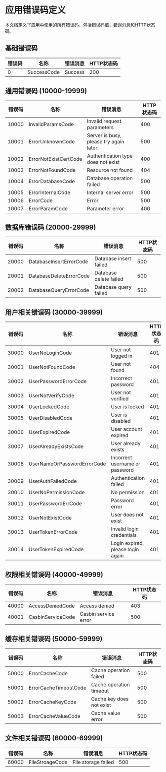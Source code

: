 # 应用错误码定义

本文档定义了应用中使用的所有错误码，包括错误码值、错误消息和HTTP状态码。

## 基础错误码

| 错误码 | 名称 | 错误消息 | HTTP状态码 |
|------|------|--------|----------|
| 0 | SuccessCode | Success | 200 |

## 通用错误码 (10000-19999)

| 错误码 | 名称 | 错误消息 | HTTP状态码 |
|------|------|--------|----------|
| 10000 | InvalidParamsCode | Invalid request parameters | 400 |
| 10001 | ErrorUnknownCode | Server is busy, please try again later | 500 |
| 10002 | ErrorNotExistCertCode | Authentication type does not exist | 400 |
| 10003 | ErrorNotFoundCode | Resource not found | 404 |
| 10004 | ErrorDatabaseCode | Database operation failed | 500 |
| 10005 | ErrorInternalCode | Internal server error | 500 |
| 10006 | ErrorCode | Error | 500 |
| 10007 | ErrorParamCode | Parameter error | 400 |

## 数据库错误码 (20000-29999)

| 错误码 | 名称 | 错误消息 | HTTP状态码 |
|------|------|--------|----------|
| 20000 | DatabaseInsertErrorCode | Database insert failed | 500 |
| 20001 | DatabaseDeleteErrorCode | Database delete failed | 500 |
| 20002 | DatabaseQueryErrorCode | Database query failed | 500 |

## 用户相关错误码 (30000-39999)

| 错误码 | 名称 | 错误消息 | HTTP状态码 |
|------|------|--------|----------|
| 30000 | UserNoLoginCode | User not logged in | 401 |
| 30001 | UserNotFoundCode | User not found | 404 |
| 30002 | UserPasswordErrorCode | Incorrect password | 401 |
| 30003 | UserNotVerifyCode | User not verified | 401 |
| 30004 | UserLockedCode | User is locked | 401 |
| 30005 | UserDisabledCode | User is disabled | 401 |
| 30006 | UserExpiredCode | User account expired | 401 |
| 30007 | UserAlreadyExistsCode | User already exists | 401 |
| 30008 | UserNameOrPasswordErrorCode | Incorrect username or password | 401 |
| 30009 | UserAuthFailedCode | Authentication failed | 401 |
| 30010 | UserNoPermissionCode | No permission | 401 |
| 30011 | UserPasswordErrCode | Password error | 401 |
| 30012 | UserNotExistCode | User does not exist | 401 |
| 30013 | UserTokenErrorCode | Invalid login credentials | 401 |
| 30014 | UserTokenExpiredCode | Login expired, please login again | 401 |

## 权限相关错误码 (40000-49999)

| 错误码 | 名称 | 错误消息 | HTTP状态码 |
|------|------|--------|----------|
| 40000 | AccessDeniedCode | Access denied | 403 |
| 40001 | CasbinServiceCode | Casbin service error | 500 |

## 缓存相关错误码 (50000-59999)

| 错误码 | 名称 | 错误消息 | HTTP状态码 |
|------|------|--------|----------|
| 50000 | ErrorCacheCode | Cache operation failed | 500 |
| 50001 | ErrorCacheTimeoutCode | Cache operation timeout | 500 |
| 50002 | ErrorCacheKeyCode | Cache key does not exist | 500 |
| 50003 | ErrorCacheValueCode | Cache value error | 500 |

## 文件相关错误码 (60000-69999)

| 错误码 | 名称 | 错误消息 | HTTP状态码 |
|------|------|--------|----------|
| 60000 | FileStroageCode | File storage failed | 500 |